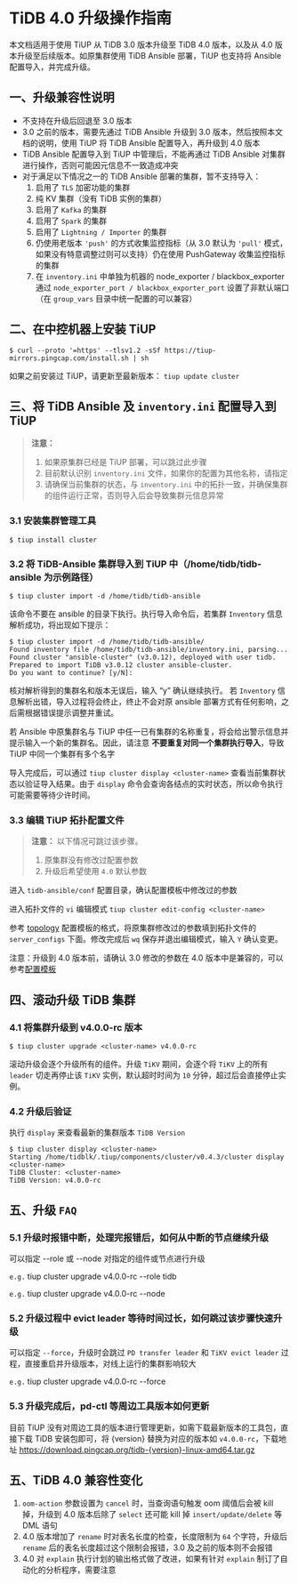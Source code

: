 # TiDB 4.0 升级操作指南

本文档适用于使用 TiUP 从 TiDB 3.0 版本升级至 TiDB 4.0 版本，以及从 4.0 版本升级至后续版本。如原集群使用 TiDB Ansible 部署，TiUP 也支持将 Ansible 配置导入，并完成升级。

## 一、升级兼容性说明

- 不支持在升级后回退至 3.0 版本
- 3.0 之前的版本，需要先通过 TiDB Ansible 升级到 3.0 版本，然后按照本文档的说明，使用 TiUP 将 TiDB Ansible 配置导入，再升级到 4.0 版本
- TiDB Ansible 配置导入到 TiUP 中管理后，不能再通过 TiDB Ansible 对集群进行操作，否则可能因元信息不一致造成冲突
- 对于满足以下情况之一的 TiDB Ansible 部署的集群，暂不支持导入：
  1. 启用了 `TLS` 加密功能的集群
  2. 纯 KV 集群（没有 TiDB 实例的集群）
  3. 启用了 `Kafka` 的集群
  4. 启用了 `Spark` 的集群
  5. 启用了 `Lightning / Importer` 的集群
  6. 仍使用老版本  `'push'` 的方式收集监控指标（从 3.0 默认为 `'pull'` 模式，如果没有特意调整过则可以支持）仍在使用 PushGateway 收集监控指标的集群
  7. 在 `inventory.ini` 中单独为机器的 node_exporter / blackbox_exporter 通过 `node_exporter_port / blackbox_exporter_port` 设置了非默认端口（在 `group_vars` 目录中统一配置的可以兼容）

## 二、在中控机器上安装 TiUP
```
$ curl --proto '=https' --tlsv1.2 -sSf https://tiup-mirrors.pingcap.com/install.sh | sh
```
如果之前安装过 TiUP，请更新至最新版本：
`tiup update cluster`

## 三、将 TiDB Ansible 及 `inventory.ini` 配置导入到 TiUP

> **注意：**
>   1. 如果原集群已经是 TiUP 部署，可以跳过此步骤
>   2. 目前默认识别 `inventory.ini` 文件，如果你的配置为其他名称，请指定
>   3. 请确保当前集群的状态，与 `inventory.ini` 中的拓扑一致，并确保集群的组件运行正常，否则导入后会导致集群元信息异常

### 3.1 安装集群管理工具
`$ tiup install cluster`

### 3.2 将 TiDB-Ansible 集群导入到 TiUP 中（/home/tidb/tidb-ansible 为示例路径）
`$ tiup cluster import -d /home/tidb/tidb-ansible`

该命令不要在 ansible 的目录下执行。执行导入命令后，若集群 `Inventory` 信息解析成功，将出现如下提示：

```
$ tiup cluster import -d /home/tidb/tidb-ansible/
Found inventory file /home/tidb/tidb-ansible/inventory.ini, parsing...
Found cluster "ansible-cluster" (v3.0.12), deployed with user tidb.
Prepared to import TiDB v3.0.12 cluster ansible-cluster.
Do you want to continue? [y/N]:
```

核对解析得到的集群名和版本无误后，输入 “y” 确认继续执行。
若 `Inventory` 信息解析出错，导入过程将会终止，终止不会对原 ansible 部署方式有任何影响，之后需根据错误提示调整并重试。

若 Ansible 中原集群名与 TiUP 中任一已有集群的名称重复，将会给出警示信息并提示输入一个新的集群名。因此，请注意 **不要重复对同一个集群执行导入**，导致 TiUP 中同一个集群有多个名字

导入完成后，可以通过 `tiup cluster display <cluster-name>` 查看当前集群状态以验证导入结果。由于 `display` 命令会查询各结点的实时状态，所以命令执行可能需要等待少许时间。

### 3.3 编辑 TiUP 拓扑配置文件

> **注意：**
> 以下情况可跳过该步骤。
>   1. 原集群没有修改过配置参数
>   2. 升级后希望使用 `4.0` 默认参数

进入 `tidb-ansible/conf` 配置目录，确认配置模板中修改过的参数

进入拓扑文件的 `vi` 编辑模式
`tiup cluster edit-config <cluster-name>`

参考 [topology](https://github.com/pingcap-incubator/tiops/blob/master/topology.example.yaml) 配置模板的格式，将原集群修改过的参数填到拓扑文件的 `server_configs` 下面。修改完成后 `wq` 保存并退出编辑模式，输入 `Y` 确认变更。

注意：升级到 4.0 版本前，请确认 3.0 修改的参数在 4.0 版本中是兼容的，可以参考[配置模板](https://pingcap.com/docs-cn/dev/reference/configuration/tikv-server/configuration-file/)

## 四、滚动升级 TiDB 集群
### 4.1 将集群升级到 v4.0.0-rc 版本
`$ tiup cluster upgrade <cluster-name> v4.0.0-rc`

滚动升级会逐个升级所有的组件。升级 `TiKV` 期间，会逐个将 `TiKV` 上的所有 `leader` 切走再停止该 `TiKV` 实例，默认超时时间为 `10` 分钟，超过后会直接停止实例。

### 4.2 升级后验证
执行 `display` 来查看最新的集群版本 `TiDB Version`

```
$ tiup cluster display <cluster-name>
Starting /home/tidblk/.tiup/components/cluster/v0.4.3/cluster display <cluster-name>
TiDB Cluster: <cluster-name>
TiDB Version: v4.0.0-rc
```

## 五、升级 `FAQ`
### 5.1 升级时报错中断，处理完报错后，如何从中断的节点继续升级
可以指定 --role 或 --node 对指定的组件或节点进行升级

`e.g.` tiup cluster upgrade <cluster-name> v4.0.0-rc --role tidb

`e.g.` tiup cluster upgrade <cluster-name> v4.0.0-rc --node <ID>

### 5.2 升级过程中 evict leader 等待时间过长，如何跳过该步骤快速升级
可以指定 `--force`，升级时会跳过 `PD transfer leader` 和 `TiKV evict leader` 过程，直接重启并升级版本，对线上运行的集群影响较大

`e.g.` tiup cluster upgrade <cluster-name> v4.0.0-rc --force

### 5.3 升级完成后，pd-ctl 等周边工具版本如何更新
目前 TiUP 没有对周边工具的版本进行管理更新，如需下载最新版本的工具包，直接下载 TiDB 安装包即可，将 {version} 替换为对应的版本如 `v4.0.0-rc`，下载地址 https://download.pingcap.org/tidb-{version}-linux-amd64.tar.gz

## 五、TiDB 4.0 兼容性变化
1. `oom-action` 参数设置为 `cancel` 时，当查询语句触发 oom 阈值后会被 kill 掉，升级到 4.0 版本后除了 `select` 还可能 kill 掉 `insert/update/delete` 等 DML 语句
2. 4.0 版本增加了 `rename` 时对表名长度的检查，长度限制为 `64` 个字符，升级后 `rename` 后的表名长度超过这个限制会报错，3.0 及之前的版本则不会报错
3. 4.0 对 `explain` 执行计划的输出格式做了改进，如果有针对 `explain` 制订了自动化的分析程序，需要注意

